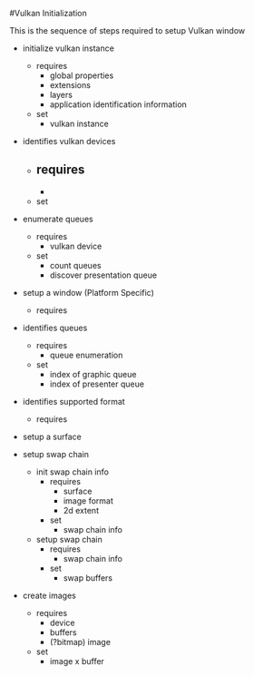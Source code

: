 #Vulkan Initialization

This is the sequence of steps required to setup Vulkan window

- initialize vulkan instance
    - requires
        - global properties
        - extensions
        - layers
        - application identification information
    -  set
        - vulkan instance
- identifies vulkan devices
    - requires
        - 
        - 
    - set
- enumerate queues
    - requires
        - vulkan device
    - set
        - count queues
        - discover presentation queue
- setup a window (Platform Specific)
    - requires
    
- identifies queues
    - requires
        - queue enumeration
    - set
        - index of graphic queue
        - index of presenter queue
        
- identifies supported format
    - requires
                  
- setup a surface

- setup swap chain
    - init swap chain info
        - requires
            - surface
            - image format
            - 2d extent
        - set
            - swap chain info
    - setup swap chain
        - requires
            - swap chain info
        - set
            - swap buffers
        
 
- create images
    - requires
        - device
        - buffers
        - (?bitmap) image
    - set
        - image x buffer
    